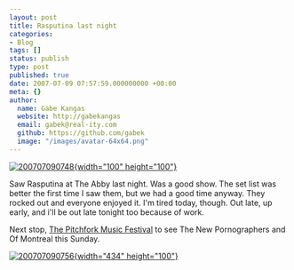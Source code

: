 ```yaml
---
layout: post
title: Rasputina last night
categories:
- Blog
tags: []
status: publish
type: post
published: true
date: 2007-07-09 07:57:59.000000000 +00:00
meta: {}
author:
  name: Gabe Kangas
  website: http://gabekangas
  email: gabek@real-ity.com
  github: https://github.com/gabek
  image: "/images/avatar-64x64.png"
---
```

[![200707090748](http://www.real-ity.com/blog/wp-content/uploads/2007/07/200707090748-tm.jpg){width="100" height="100"}](http://www.real-ity.com/blog/wp-content/uploads/2007/07/200707090748.jpg)

Saw Rasputina at The Abby last night. Was a good show. The set list was better the first time I saw them, but we had a good time anyway. They rocked out and everyone enjoyed it. I\'m tired today, though. Out late, up early, and i\'ll be out late tonight too because of work.

Next stop, [The Pitchfork Music Festival](http://pitchforkmusicfestival.com/) to see The New Pornographers and Of Montreal this Sunday.

[![200707090756](http://www.real-ity.com/blog/wp-content/uploads/2007/07/200707090756-tm.jpg){width="434" height="100"}](http://www.real-ity.com/blog/wp-content/uploads/2007/07/200707090756.jpg)
